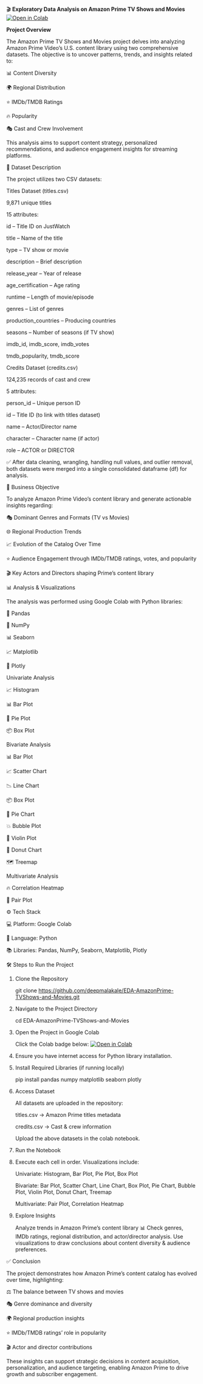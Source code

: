 🎬 **Exploratory Data Analysis on Amazon Prime TV Shows and Movies**
[![Open in Colab](https://colab.research.google.com/assets/colab-badge.svg)](https://colab.research.google.com/github/deepmalakale/EDA-AmazonPrime-TVShows-and-Movies/blob/main/AmazonPrime_TVShows_Movies.ipynb)


**Project Overview**

The Amazon Prime TV Shows and Movies project delves into analyzing Amazon Prime Video’s U.S. content library using two comprehensive datasets. The objective is to uncover patterns, trends, and insights related to:

📊 Content Diversity

🌍 Regional Distribution

⭐ IMDb/TMDB Ratings

🔥 Popularity

🎭 Cast and Crew Involvement

This analysis aims to support content strategy, personalized recommendations, and audience engagement insights for streaming platforms.

📂 Dataset Description

The project utilizes two CSV datasets:

Titles Dataset (titles.csv)

9,871 unique titles

15 attributes:

id – Title ID on JustWatch

title – Name of the title

type – TV show or movie

description – Brief description

release_year – Year of release

age_certification – Age rating

runtime – Length of movie/episode

genres – List of genres

production_countries – Producing countries

seasons – Number of seasons (if TV show)

imdb_id, imdb_score, imdb_votes

tmdb_popularity, tmdb_score

Credits Dataset (credits.csv)

124,235 records of cast and crew

5 attributes:

person_id – Unique person ID

id – Title ID (to link with titles dataset)

name – Actor/Director name

character – Character name (if actor)

role – ACTOR or DIRECTOR

✅ After data cleaning, wrangling, handling null values, and outlier removal, both datasets were merged into a single consolidated dataframe (df) for analysis.

🎯 Business Objective

To analyze Amazon Prime Video’s content library and generate actionable insights regarding:

🎭 Dominant Genres and Formats (TV vs Movies)

🌐 Regional Production Trends

📈 Evolution of the Catalog Over Time

⭐ Audience Engagement through IMDb/TMDB ratings, votes, and popularity

🎬 Key Actors and Directors shaping Prime’s content library

📊 Analysis & Visualizations

The analysis was performed using Google Colab with Python libraries:

🐼 Pandas

🔢 NumPy

📊 Seaborn

📈 Matplotlib

📍 Plotly

Univariate Analysis

📈 Histogram

📊 Bar Plot

🥧 Pie Plot

📦 Box Plot

Bivariate Analysis

📊 Bar Plot

📈 Scatter Chart

📉 Line Chart

📦 Box Plot

🥧 Pie Chart

💥 Bubble Plot

🎻 Violin Plot

🍩 Donut Chart

🗺️ Treemap

Multivariate Analysis

🔥 Correlation Heatmap

🔄 Pair Plot

⚙️ Tech Stack

💻 Platform: Google Colab

🧠 Language: Python

📚 Libraries: Pandas, NumPy, Seaborn, Matplotlib, Plotly

🛠️ Steps to Run the Project

1. Clone the Repository

    git clone https://github.com/deepmalakale/EDA-AmazonPrime-TVShows-and-Movies.git

2. Navigate to the Project Directory

    cd EDA-AmazonPrime-TVShows-and-Movies

3. Open the Project in Google Colab

    Click the Colab badge below:
    [![Open in Colab](https://colab.research.google.com/assets/colab-badge.svg)](https://colab.research.google.com/github/deepmalakale/EDA-AmazonPrime-TVShows-and-Movies/blob/main/EDA_AmazonPrime_TVShows_Movies.ipynb)

4. Ensure you have internet access for Python library installation.

5. Install Required Libraries (if running locally)

    pip install pandas numpy matplotlib seaborn plotly


6. Access Dataset

    All datasets are uploaded in the repository:

    titles.csv → Amazon Prime titles metadata

    credits.csv → Cast & crew information

   Upload the above datasets in the colab notebook.

8. Run the Notebook

9. Execute each cell in order. Visualizations include:

    Univariate: Histogram, Bar Plot, Pie Plot, Box Plot

    Bivariate: Bar Plot, Scatter Chart, Line Chart, Box Plot, Pie Chart, Bubble Plot, Violin Plot, Donut Chart, Treemap

    Multivariate: Pair Plot, Correlation Heatmap

10. Explore Insights

    Analyze trends in Amazon Prime’s content library 📊 Check genres, IMDb ratings, regional distribution, and actor/director analysis.
    Use visualizations to draw conclusions about content diversity & audience preferences.

✅ Conclusion

The project demonstrates how Amazon Prime’s content catalog has evolved over time, highlighting:

⚖️ The balance between TV shows and movies

🎭 Genre dominance and diversity

🌍 Regional production insights

⭐ IMDb/TMDB ratings’ role in popularity

🎬 Actor and director contributions

These insights can support strategic decisions in content acquisition, personalization, and audience targeting, enabling Amazon Prime to drive growth and subscriber engagement.
